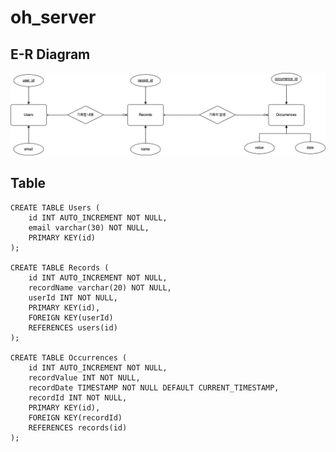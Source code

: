 # oh_server

## E-R Diagram

![E-R Diagram](https://github.com/MyNameIsTaeYeong/oh_server/blob/main/ERdiagram.png)

## Table

```
CREATE TABLE Users (
	id INT AUTO_INCREMENT NOT NULL,
    email varchar(30) NOT NULL,
    PRIMARY KEY(id)
);

CREATE TABLE Records (
	id INT AUTO_INCREMENT NOT NULL,
    recordName varchar(20) NOT NULL,
    userId INT NOT NULL,
    PRIMARY KEY(id),
	FOREIGN KEY(userId)
    REFERENCES users(id)
);

CREATE TABLE Occurrences (
	id INT AUTO_INCREMENT NOT NULL,
    recordValue INT NOT NULL,
    recordDate TIMESTAMP NOT NULL DEFAULT CURRENT_TIMESTAMP,
    recordId INT NOT NULL,
    PRIMARY KEY(id),
    FOREIGN KEY(recordId)
    REFERENCES records(id)
);
```
